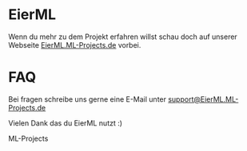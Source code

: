# EierML
Wenn du mehr zu dem Projekt erfahren willst schau doch auf unserer Webseite [EierML.ML-Projects.de](eierml.ml-projekts.de) vorbei.

# FAQ
Bei fragen schreibe uns gerne eine E-Mail unter [support@EierML.ML-Projects.de](mailto:support@eierml.ml-projects.de)

Vielen Dank das du EierML nutzt :)

ML-Projects
